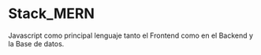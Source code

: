 # Stack_MERN
Javascript como principal lenguaje tanto el Frontend como en el Backend y la Base de datos.
